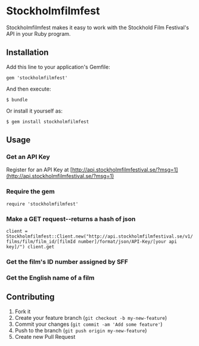 # Stockholmfilmfest

Stockholmfilmfest makes it easy to work with the Stockhold Film Festival's API in your Ruby program.

## Installation

Add this line to your application's Gemfile:

    gem 'stockholmfilmfest'

And then execute:

    $ bundle

Or install it yourself as:

    $ gem install stockholmfilmfest

## Usage

### Get an API Key

Register for an API Key at [http://api.stockholmfilmfestival.se/?msg=1](http://api.stockholmfilmfestival.se/?msg=1)

### Require the gem

`require 'stockholmfilmfest'`

### Make a GET request--returns a hash of json

`client = Stockholmfilmfest::Client.new("http://api.stockholmfilmfestival.se/v1/films/film/film_id/[filmId number]/format/json/API-Key/[your api key]/")
	client.get`

### Get the film's ID number assigned by SFF

### Get the English name of a film

## Contributing

1. Fork it
2. Create your feature branch (`git checkout -b my-new-feature`)
3. Commit your changes (`git commit -am 'Add some feature'`)
4. Push to the branch (`git push origin my-new-feature`)
5. Create new Pull Request
